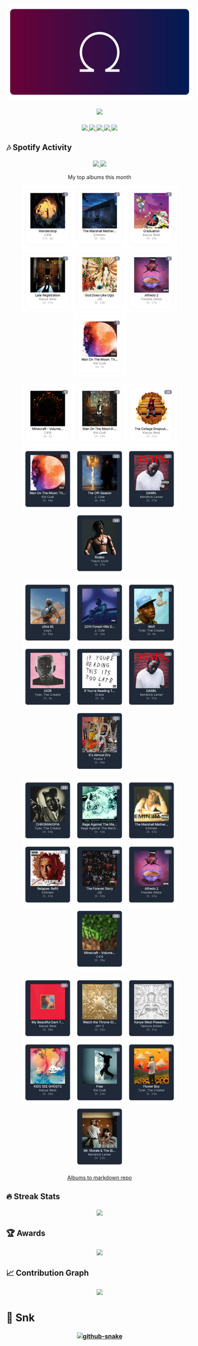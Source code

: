 <!-- Thanks to vaaski for the SVG frame and inspiration -->
<h3 align="center">
  <a href="https://github.com/vaaski/vaaski">
    <!-- ts school Chromebook so ass this SVG lags it wtf 😭😭😭 -->
    <img src="https://raw.githubusercontent.com/om3ga6400/om3ga6400/refs/heads/main/assets/banner.svg">
  </a>
</h3>

<!-- Goofy view counter using journey-ad's Moe Counter. Might remove because it’s somewhat suggestive, but idk ¯\_(ツ)_/¯ -->
<h3 align="center">
  <a href="https://github.com/journey-ad/Moe-Counter">
    <img src="https://count.getloli.com/@om3ga6400?name=om3ga6400&theme=rule34&scale=1.5">
  </a>
</h3>

<!-- Bunch of shields.io and shields.io style badges -->
<h3 align="center">
  <!-- Another view counter; this one is in the shields.io style, made by antonkomarev and breaks occasionally -->
  <a href="https://github.com/antonkomarev/github-profile-views-counter/">
    <img src="https://komarev.com/ghpvc/?username=om3ga6400">
  </a>
  <!-- shields.io badge that shows how many stars I have on all my repos combined; links to shields.io -->
  <a href="https://shields.io/">
    <img src="https://img.shields.io/github/stars/om3ga6400?style=fflat-square&color=yellow&logo=github">
  </a>
  <!-- shields.io badge that shows how many followers I have; links to my followers page -->
  <a href="https://github.com/om3ga6400?tab=followers">
    <img src="https://img.shields.io/github/followers/om3ga6400?style=fflat-square&logo=github">
  </a>
  <!-- shields.io badge that shows what license I have on this repo; links to the license as raw text -->
  <a href="https://raw.githubusercontent.com/om3ga6400/om3ga6400/refs/heads/main/LICENSE">
    <img src="https://img.shields.io/github/license/om3ga6400/om3ga6400">
  </a>
  <!-- Very cool shields.io style badge using discord-md-badge by gitlimes, shows when I’m active on Discord. LIMES ARE NOT PINK -->
  <a href="https://github.com/gitlimes/discord-md-badge/">
    <img src="https://dcbadge.limes.pink/api/shield/1232072032590758069?style=fflat-square">
  </a>
</h3>

## 🎶 Spotify Activity

<h3 align="center">
  <a href="https://github.com/kittinan/spotify-github-profile/">
    <img src="https://spotify-github-profile.kittinanx.com/api/view?uid=317acg6cjueru456j7s6tsnejlle&cover_image=true&theme=novatorem&show_offline=true">
  </a>
  <a href="https://github.com/YungBricoCoop/statsfm-card">
    <img src="https://card.elwan.ch/?username=om3ga6400&type=artists&y_offset=0&height=120&width=450&spacing=10&g_start=0d1117&g_stop=0d1117">
  </a>
</h3>

<p align="center">My top albums this month</p>
 
<!-- STATSFM START -->

<p align="center"><a href="https://open.spotify.com/album/1NRRN5RWwfuLmQdjshz0L7" target="_blank" rel="noopener noreferrer"><img src="statsfm_svgs/1.svg" alt="Album #1" width="140" height="170" /></a><a href="https://open.spotify.com/album/4SZko61aMnmgvNhfhgTuD3" target="_blank" rel="noopener noreferrer"><img src="statsfm_svgs/2.svg" alt="Album #2" width="140" height="170" /></a><a href="https://open.spotify.com/album/051vvnKIC9VaY8vw4R2s0y" target="_blank" rel="noopener noreferrer"><img src="statsfm_svgs/3.svg" alt="Album #3" width="140" height="170" /></a><a href="https://open.spotify.com/album/4PWBTB6NYSKQwfo79I3prg" target="_blank" rel="noopener noreferrer"><img src="statsfm_svgs/4.svg" alt="Album #4" width="140" height="170" /></a><a href="#" target="_blank" rel="noopener noreferrer"><img src="statsfm_svgs/5.svg" alt="Album #5" width="140" height="170" /></a><a href="https://open.spotify.com/album/1Lt8ADtFWXost5wFYbr6oS" target="_blank" rel="noopener noreferrer"><img src="statsfm_svgs/6.svg" alt="Album #6" width="140" height="170" /></a><a href="https://open.spotify.com/album/2Wiyo7LzdeBCsVZiRA6vVZ" target="_blank" rel="noopener noreferrer"><img src="statsfm_svgs/7.svg" alt="Album #7" width="140" height="170" /></a></p>
<p align="center"><a href="https://open.spotify.com/album/2S8AWAM0nxyFy66YnUfIs3" target="_blank" rel="noopener noreferrer"><img src="statsfm_svgs/8.svg" alt="Album #8" width="140" height="170" /></a><a href="https://open.spotify.com/album/6klUp8sQyRXGuJhqZu4PG3" target="_blank" rel="noopener noreferrer"><img src="statsfm_svgs/9.svg" alt="Album #9" width="140" height="170" /></a><a href="https://open.spotify.com/album/19bQiwEKhXUBJWY6oV3KZk" target="_blank" rel="noopener noreferrer"><img src="statsfm_svgs/10.svg" alt="Album #10" width="140" height="170" /></a><a href="https://open.spotify.com/album/0XTAmejG8F97wF5MWoVbaY" target="_blank" rel="noopener noreferrer"><img src="statsfm_svgs/11.svg" alt="Album #11" width="140" height="170" /></a><a href="https://open.spotify.com/album/7CYDRyFCKtAYJBSpfovLyX" target="_blank" rel="noopener noreferrer"><img src="statsfm_svgs/12.svg" alt="Album #12" width="140" height="170" /></a><a href="https://open.spotify.com/album/40QTqOBBxCEIQlLNdSjFQB" target="_blank" rel="noopener noreferrer"><img src="statsfm_svgs/13.svg" alt="Album #13" width="140" height="170" /></a><a href="#" target="_blank" rel="noopener noreferrer"><img src="statsfm_svgs/14.svg" alt="Album #14" width="140" height="170" /></a></p>
<p align="center"><a href="https://open.spotify.com/album/1GG6U2SSJPHO6XsFiBzxYv" target="_blank" rel="noopener noreferrer"><img src="statsfm_svgs/15.svg" alt="Album #15" width="140" height="170" /></a><a href="https://open.spotify.com/album/5zi7WsKlIiUXv09tbGLKsE" target="_blank" rel="noopener noreferrer"><img src="statsfm_svgs/16.svg" alt="Album #16" width="140" height="170" /></a><a href="https://open.spotify.com/album/555YaDGJyzG0QkdImBtPFD" target="_blank" rel="noopener noreferrer"><img src="statsfm_svgs/17.svg" alt="Album #17" width="140" height="170" /></a><a href="https://open.spotify.com/album/2QRedhP5RmKJiJ1i8VgDGR" target="_blank" rel="noopener noreferrer"><img src="statsfm_svgs/18.svg" alt="Album #18" width="140" height="170" /></a><a href="https://open.spotify.com/album/0InO6eGRL47KErEYEoc2rP" target="_blank" rel="noopener noreferrer"><img src="statsfm_svgs/19.svg" alt="Album #19" width="140" height="170" /></a><a href="https://open.spotify.com/album/0fSfkmx0tdPqFYkJuNX74a" target="_blank" rel="noopener noreferrer"><img src="statsfm_svgs/20.svg" alt="Album #20" width="140" height="170" /></a><a href="https://open.spotify.com/album/0bLXUfNT34mna9aXq8ex68" target="_blank" rel="noopener noreferrer"><img src="statsfm_svgs/21.svg" alt="Album #21" width="140" height="170" /></a></p>
<p align="center"><a href="#" target="_blank" rel="noopener noreferrer"><img src="statsfm_svgs/22.svg" alt="Album #22" width="140" height="170" /></a><a href="https://open.spotify.com/album/7uYAa3GMb8TSsK5lKE3Cbn" target="_blank" rel="noopener noreferrer"><img src="statsfm_svgs/23.svg" alt="Album #23" width="140" height="170" /></a><a href="https://open.spotify.com/album/2nkto6YNI4rUYTLqEwWJ3o" target="_blank" rel="noopener noreferrer"><img src="statsfm_svgs/24.svg" alt="Album #24" width="140" height="170" /></a><a href="https://open.spotify.com/album/6vVOpqIXPbM9vZWzesdTax" target="_blank" rel="noopener noreferrer"><img src="statsfm_svgs/25.svg" alt="Album #25" width="140" height="170" /></a><a href="https://open.spotify.com/album/3Gt7rOjcZQoHCfnKl5AkK7" target="_blank" rel="noopener noreferrer"><img src="statsfm_svgs/26.svg" alt="Album #26" width="140" height="170" /></a><a href="https://open.spotify.com/album/7sFZGbkCitoqQz7Rt3LoKg" target="_blank" rel="noopener noreferrer"><img src="statsfm_svgs/27.svg" alt="Album #27" width="140" height="170" /></a><a href="https://open.spotify.com/album/3WFTGIO6E3Xh4paEOBY9OU" target="_blank" rel="noopener noreferrer"><img src="statsfm_svgs/28.svg" alt="Album #28" width="140" height="170" /></a></p>
<p align="center"><a href="https://open.spotify.com/album/3u20OXh03DjCUzbf8XcGTq" target="_blank" rel="noopener noreferrer"><img src="statsfm_svgs/29.svg" alt="Album #29" width="140" height="170" /></a><a href="https://open.spotify.com/album/2fSAC0ZiYnwKfzLEvyaMm8" target="_blank" rel="noopener noreferrer"><img src="statsfm_svgs/30.svg" alt="Album #30" width="140" height="170" /></a><a href="#" target="_blank" rel="noopener noreferrer"><img src="statsfm_svgs/31.svg" alt="Album #31" width="140" height="170" /></a><a href="https://open.spotify.com/album/7ycBtnsMtyVbbwTfJwRjSP" target="_blank" rel="noopener noreferrer"><img src="statsfm_svgs/32.svg" alt="Album #32" width="140" height="170" /></a><a href="https://open.spotify.com/album/17ScNnJ0lSWajodZaRpHdQ" target="_blank" rel="noopener noreferrer"><img src="statsfm_svgs/33.svg" alt="Album #33" width="140" height="170" /></a><a href="https://open.spotify.com/album/0UMMIkurRUmkruZ3KGBLtG" target="_blank" rel="noopener noreferrer"><img src="statsfm_svgs/34.svg" alt="Album #34" width="140" height="170" /></a><a href="https://open.spotify.com/album/6EzbFdrwvWpnpUjzrR57aU" target="_blank" rel="noopener noreferrer"><img src="statsfm_svgs/35.svg" alt="Album #35" width="140" height="170" /></a></p>
<!-- STATSFM END -->

<p align="center">
  <a href="https://github.com/teraha-dev/statsfm-to-markdown">Albums to markdown repo</a>
</p>

## 🔥 Streak Stats

<h3 align="center">
  <a href="https://github.com/om3ga6400/github-readme-streak-stats/">
    <img src="https://github-readme-streak-stats-om3ga6400.vercel.app/?user=om3ga6400&theme=github-dark-blue&hide_border=true&date_format=j/n/Y">
  </a>
</h3>

## 🏆 Awards

<h3 align="center">
  <a href="https://github.com/om3ga6400/github-profile-trophy/">
    <img src="https://github-profile-trophy-om3ga6400.vercel.app/?username=OM3GA6400&theme=darkhub&no-frame=true&row=1&margin-w=0&column=8">
  </a>
</h3>

## 📈 Contribution Graph

<h3 align="center">
  <a href="https://github.com/ashutosh00710/github-readme-activity-graph/">
    <img src="https://github-readme-activity-graph.vercel.app/graph?username=OM3GA6400&theme=github-dark&hide_border=true&hide_title=true">
  </a>
</h3>

# 🐍 Snk

<h3 align="center">
  <a href="https://github.com/Platane/snk/">
    <picture>
      <source media="(prefers-color-scheme: dark)" srcset="https://raw.githubusercontent.com/om3ga6400/om3ga6400/refs/heads/output/github-snake-dark.svg">
      <source media="(prefers-color-scheme: light)" srcset="https://raw.githubusercontent.com/om3ga6400/om3ga6400/refs/heads/output/github-snake.svg">
      <img alt="github-snake">
    </picture>
  </a>
</h3>

<!--Geometria and Euclid Flex-->
